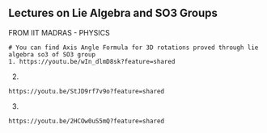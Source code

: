 ## Lectures on Lie Algebra and SO3 Groups
FROM IIT MADRAS - PHYSICS
```
# You can find Axis Angle Formula for 3D rotations proved through lie algebra so3 of SO3 group
1. https://youtu.be/wIn_dlmD8sk?feature=shared
```
2.
```
https://youtu.be/StJD9rf7v9o?feature=shared
```
3.
```
https://youtu.be/2HCOw0uS5mQ?feature=shared
```




